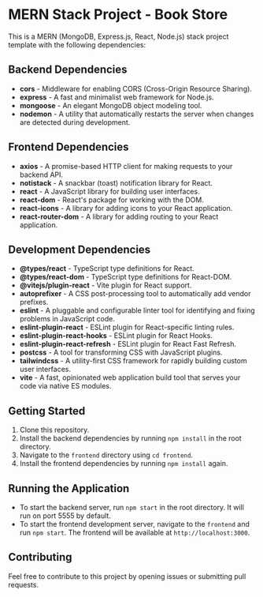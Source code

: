 # MERN Stack Project - Book Store

This is a MERN (MongoDB, Express.js, React, Node.js) stack project template with the following dependencies:

## Backend Dependencies
- **cors**  - Middleware for enabling CORS (Cross-Origin Resource Sharing).
- **express**  - A fast and minimalist web framework for Node.js.
- **mongoose**  - An elegant MongoDB object modeling tool.
- **nodemon**  - A utility that automatically restarts the server when changes are detected during development.

## Frontend Dependencies
- **axios**  - A promise-based HTTP client for making requests to your backend API.
- **notistack**  - A snackbar (toast) notification library for React.
- **react**  - A JavaScript library for building user interfaces.
- **react-dom**  - React's package for working with the DOM.
- **react-icons**  - A library for adding icons to your React application.
- **react-router-dom**  - A library for adding routing to your React application.

## Development Dependencies
- **@types/react**  - TypeScript type definitions for React.
- **@types/react-dom**  - TypeScript type definitions for React-DOM.
- **@vitejs/plugin-react**  - Vite plugin for React support.
- **autoprefixer**  - A CSS post-processing tool to automatically add vendor prefixes.
- **eslint**  - A pluggable and configurable linter tool for identifying and fixing problems in JavaScript code.
- **eslint-plugin-react**  - ESLint plugin for React-specific linting rules.
- **eslint-plugin-react-hooks**  - ESLint plugin for React Hooks.
- **eslint-plugin-react-refresh**  - ESLint plugin for React Fast Refresh.
- **postcss**  - A tool for transforming CSS with JavaScript plugins.
- **tailwindcss**  - A utility-first CSS framework for rapidly building custom user interfaces.
- **vite**  - A fast, opinionated web application build tool that serves your code via native ES modules.

## Getting Started

1. Clone this repository.
2. Install the backend dependencies by running `npm install` in the root directory.
3. Navigate to the `frontend` directory using `cd frontend`.
4. Install the frontend dependencies by running `npm install` again.

## Running the Application

- To start the backend server, run `npm start` in the root directory. It will run on port 5555 by default.
- To start the frontend development server, navigate to the `frontend` and run `npm start`. The frontend will be available at `http://localhost:3000`.

## Contributing

Feel free to contribute to this project by opening issues or submitting pull requests.